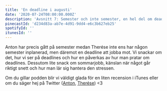 ```yaml
---
title: 'En deadline i augusti'
date: '2020-07-24T08:00:00.000Z'
description: 'Avsnitt 7: Semester och inte semester, en hel del om deadlines och känslan när något går riktigt snett.'
pinecastId: 'd234d83a-ab7e-4d91-9dd4-e6c3b627eb25'
spotifyId: ''
itunesId: ''
---
```


Anton har precis gått på semester medan Therése inte ens har någon semester inplanerad, men däremot en deadline att jobba mot. Vi snackar om det, hur vi ser på deadlines och hur en påverkas av hur man pratar om deadlines. Dessutom lite snack om sommarjobb, känslan när något går riktigt snett och hur man lär sig hantera den stressen.

Om du gillar podden blir vi väldigt glada för en liten recension i iTunes eller om du säger hej på Twitter ([Anton](https://twitter.com/Awnton), [Therése](https://twitter.com/tkomstadius)) <3
